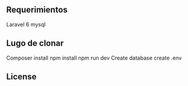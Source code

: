 
## Requerimientos

Laravel 6
mysql 

## Lugo de clonar

Composer install
npm install
npm run dev
Create database 
create .env
## License

